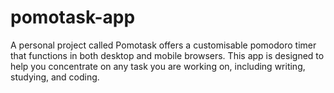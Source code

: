 # pomotask-app
A personal project called Pomotask offers a customisable pomodoro timer that functions in both desktop and mobile browsers. This app is designed to help you concentrate on any task you are working on, including writing, studying, and coding.
